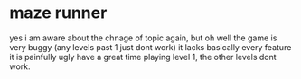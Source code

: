 # maze runner
yes i am aware about the chnage of topic again, but oh well
the game is very buggy (any levels past 1 just dont work)
it lacks basically every feature
it is painfully ugly
have a great time playing level 1, the other levels dont work. 
